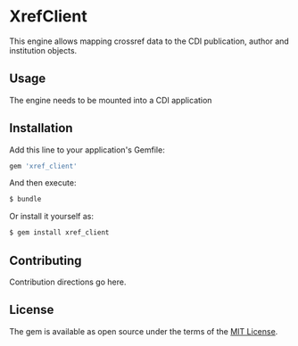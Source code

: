 # XrefClient
This engine allows mapping crossref data to the CDI publication, author and institution objects.


## Usage
The engine needs to be mounted into a CDI application

## Installation
Add this line to your application's Gemfile:

```ruby
gem 'xref_client'
```

And then execute:
```bash
$ bundle
```

Or install it yourself as:
```bash
$ gem install xref_client
```

## Contributing
Contribution directions go here.

## License
The gem is available as open source under the terms of the [MIT License](https://opensource.org/licenses/MIT).
